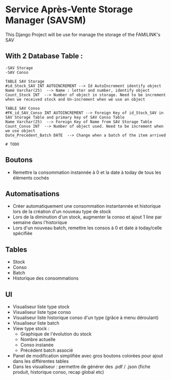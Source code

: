 # Service Après-Vente Storage Manager (SAVSM)

This Django Project will be use for manage the storage of the FAMILINK's SAV

## With 2 Database Table :
    -SAV Storage
    -SAV Conso

    TABLE SAV Storage
    #id_Stock_SAV INT AUTOINCREMENT --> Id AutoIncrement identify object
    Name Varchar(25)  --> Name : letter and number, identify object
    Count_Stock INT  --> Number of object in storage. Need to be increment when we received stock and Un-increment when we use an object

    TABLE SAV Conso
    #FK_id_SAV_Conso INT AUTOINCREMENT --> Foreign Key of id_Stock_SAV in SAV Storage Table and primary key of SAV Conso Table
    Name Varchar(25)  --> Foreign Key of Name from SAV Storage Table
    Count_Conso INT  --> Number of object used. Need to be increment when we use object
    Date_Precedent_Batch DATE  --> Change when a batch of the item arrived

    # TODO

  ## Boutons
  - Remettre la consommation instannée à 0 et la date à today de tous les éléments cochés

  ## Automatisations
  - Créer automatiquement une consommation instantannée et historique lors de la création d'un nouveau type de stock
  - Lors de la diminution d'un stock, augmenter la conso et ajout 1 line par semaine dans l'historique
  - Lors d'un nouveau batch, remettre les consos à 0 et date à today/celle spécifiée
  
  ## Tables
  - Stock
  - Conso
  - Batch
  - Historique des consommations
  
  ## UI
  - Visualiseur liste type stock
  - Visualiseur liste type conso
  - Visualiseur liste historique conso d'un type (grâce à menu déroulant)
  - Visualiseur liste batch
  - View type stock :
      - Graphique de l'évolution du stock
      - Nombre actuelle
      - Conso instanée
      - Précédent batch associé
  - Panel de modification simplifiée avec gros boutons colorées pour ajout dans les différentes tables
  - Dans les visualiseur : permettre de générer des .pdf / .json (fiche produit, historique conso, recap global etc)
